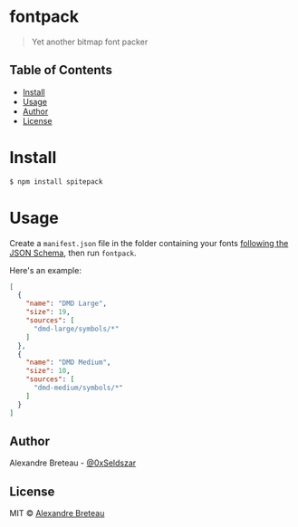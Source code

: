 # fontpack

> Yet another bitmap font packer

## Table of Contents

- [Install](#install)
- [Usage](#usage)
- [Author](#author)
- [License](#license)

# Install

```bash
$ npm install spitepack
```

# Usage

Create a `manifest.json` file in the folder containing your fonts [following the JSON Schema](./schema.json), then run `fontpack`.

Here's an example:

```json
[
  {
    "name": "DMD Large",
    "size": 19,
    "sources": [
      "dmd-large/symbols/*"
    ]
  },
  {
    "name": "DMD Medium",
    "size": 10,
    "sources": [
      "dmd-medium/symbols/*"
    ]
  }
]
```

## Author

Alexandre Breteau - [@0xSeldszar](https://twitter.com/0xSeldszar)

## License

MIT © [Alexandre Breteau](https://seldszar.fr)
